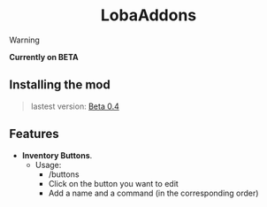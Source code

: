 <h1 align="center">LobaAddons</h1>


> [!WARNING]
> **Currently on BETA**

## Installing the mod

>lastest version: [Beta 0.4]()

## Features

- **Inventory Buttons**. 
  - Usage: 
    - /buttons
    - Click on the button you want to edit
    - Add a name and a command (in the corresponding order)

